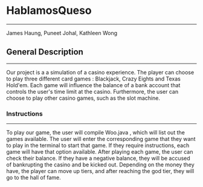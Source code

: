 # HablamosQueso
---
James Haung, Puneet Johal, Kathleen Wong

## General Description
---
Our project is a a simulation of a casino experience. The player can choose to
play three different card games : Blackjack, Crazy Eights and Texas Hold'em.
Each game will influence the balance of a bank account that controls the user's
time limit at the casino. Furthermore, the user can choose to play other casino
games, such as the slot machine.

### Instructions
---
To play our game, the user will compile Woo.java , which will list out the games
available. The user will enter the corresponding game that they want to play
in the terminal to start that game. If they require instructions, each game will
have that option available. After playing each game, the user can check their
balance. If they have a negative balance, they will be accused of bankrupting
the casino and be kicked out. Depending on the money they have, the player
can move up tiers, and after reaching the god tier, they will go to the hall of
fame.
